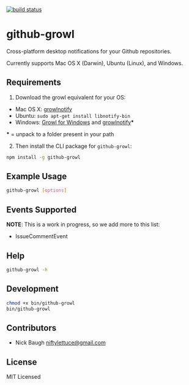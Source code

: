 [![build status](https://secure.travis-ci.org/niftylettuce/github-growl.png)](http://travis-ci.org/niftylettuce/github-growl)
# github-growl 

Cross-platform desktop notifications for your Github repositories.

Currently supports Mac OS X (Darwin), Ubuntu (Linux), and Windows.

## Requirements

1. Download the growl equivalent for your OS:
  * Mac OS X: [growlnotify][1]
  * Ubuntu: `sudo apt-get install libnotify-bin`
  * Windows: [Growl for Windows][2] and [growlnotify][3]**&#42;**

**&#42;** = unpack to a folder present in your path

[1]: http://growl.info/extras.php#growlnotify
[2]: http://www.growlforwindows.com/gfw/default.aspx
[3]: http://www.growlforwindows.com/gfw/help/growlnotify.aspx

2. Then install the CLI package for `github-growl`:

```bash
npm install -g github-growl
```

## Example Usage

```bash
github-growl [options]
```

## Events Supported

**NOTE**: This is a work in progress, so we add more to this list:

* IssueCommentEvent

## Help

```bash
github-growl -h
```

## Development

```bash
chmod +x bin/github-growl
bin/github-growl
```

## Contributors

* Nick Baugh <niftylettuce@gmail.com>

## License

MIT Licensed
